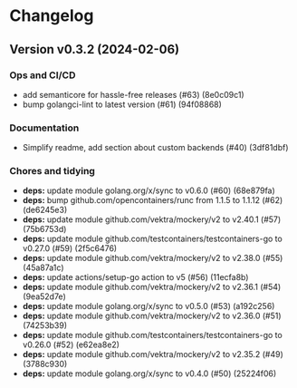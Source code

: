 # Changelog

## Version v0.3.2 (2024-02-06)

### Ops and CI/CD

- add semanticore for hassle-free releases (#63) (8e0c09c1)
- bump golangci-lint to latest version (#61) (94f08868)

### Documentation

- Simplify readme, add section about custom backends (#40) (3df81dbf)

### Chores and tidying

- **deps:** update module golang.org/x/sync to v0.6.0 (#60) (68e879fa)
- **deps:** bump github.com/opencontainers/runc from 1.1.5 to 1.1.12 (#62) (de6245e3)
- **deps:** update module github.com/vektra/mockery/v2 to v2.40.1 (#57) (75b6753d)
- **deps:** update module github.com/testcontainers/testcontainers-go to v0.27.0 (#59) (2f5c6476)
- **deps:** update module github.com/vektra/mockery/v2 to v2.38.0 (#55) (45a87a1c)
- **deps:** update actions/setup-go action to v5 (#56) (11ecfa8b)
- **deps:** update module github.com/vektra/mockery/v2 to v2.36.1 (#54) (9ea52d7e)
- **deps:** update module golang.org/x/sync to v0.5.0 (#53) (a192c256)
- **deps:** update module github.com/vektra/mockery/v2 to v2.36.0 (#51) (74253b39)
- **deps:** update module github.com/testcontainers/testcontainers-go to v0.26.0 (#52) (e62ea8e2)
- **deps:** update module github.com/vektra/mockery/v2 to v2.35.2 (#49) (3788c930)
- **deps:** update module golang.org/x/sync to v0.4.0 (#50) (25224f06)

